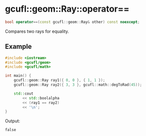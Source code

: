 # gcufl::geom::Ray::operator==
```cpp
bool operator==(const gcufl::geom::Ray& other) const noexcept;
```
Compares two rays for equality.
## Example
```cpp
#include <iostream>
#include <gcufl/geom>
#include <gcufl/math>

int main() {
	gcufl::geom::Ray ray1({ 0, 0 }, { 1, 1 });
	gcufl::geom::Ray ray2({ 3, 3 }, gcufl::math::degToRad(45));

	std::cout
		<< std::boolalpha
		<< (ray1 == ray2)
		<< '\n';
}
```
Output:
```
false
```

